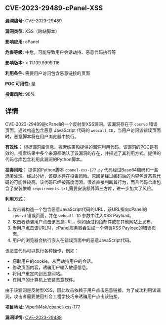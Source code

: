 ## CVE-2023-29489-cPanel-XSS

**漏洞编号:** CVE-2023-29489

**漏洞类型:** XSS（跨站脚本）

**影响应用:** cPanel

**危害等级:** 中危，可能导致用户会话劫持、恶意代码执行等

**影响版本:** < 11.109.9999.116

**利用条件:** 需要用户访问包含恶意链接的页面

**POC 可用性:** 是

**投毒风险:** 90%

## 详情

CVE-2023-29489是cPanel的一个反射型XSS漏洞。该漏洞存在于 `cpsrvd` 错误页面，通过构造包含恶意 JavaScript 代码的 `webcall ID`，当用户访问该错误页面时，恶意脚本将在用户浏览器中执行。

**有效性：**
根据漏洞库信息、搜索结果和提供的漏洞利用代码，该漏洞的POC是有效的。搜索结果中多个来源都确认了该漏洞的存在，并描述了其利用方式。提供的代码仓库包含利用此漏洞的Python脚本。

**投毒风险：**
提供的Python脚本 `cpanel-xss-177.py` 代码经过Base64编码和一些混淆处理。经过分析，该脚本存在投毒风险。原因是经过编码后的内容包含恶意代码的可能性较高。该代码已经被高度混淆，很难直接判断其行为，而且代码仓库包含了安装依赖 `requirements.txt`,需要安装额外第三方库，进一步加大了风险。

**利用方式：**
1.  攻击者构造一个包含恶意JavaScript代码的URL，该URL指向cPanel的 `cpsrvd` 错误页面，并在 `webcall ID` 参数中注入XSS Payload。
2.  攻击者诱骗用户点击该恶意URL，例如通过钓鱼邮件或在其他网站上发布。
3.  当用户点击该URL时，cPanel服务器会生成一个包含XSS Payload的错误页面。
4.  用户的浏览器会执行嵌入在错误页面中的恶意JavaScript代码。

该恶意代码可以执行各种操作，例如：

*   窃取用户的cookie，从而劫持用户的会话。
*   修改页面内容，诱骗用户输入敏感信息。
*   将用户重定向到恶意网站。
*   在用户的计算机上安装恶意软件。

由于该漏洞是反射型XSS，因此攻击依赖于用户点击恶意链接。为了成功利用该漏洞，攻击者需要使用社会工程学技巧来诱骗用户点击该链接。

**项目地址:** [ViperM4sk/cpanel-xss-177](https://github.com/ViperM4sk/cpanel-xss-177)

**漏洞详情:** [CVE-2023-29489](https://nvd.nist.gov/vuln/detail/CVE-2023-29489)